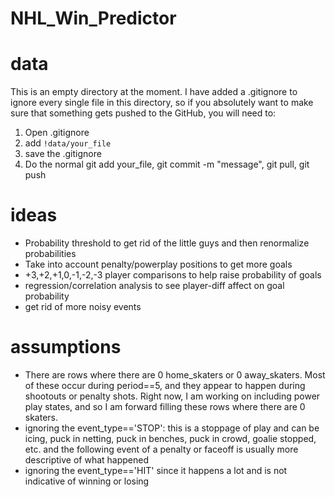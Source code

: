 # NHL_Win_Predictor


# data

This is an empty directory at the moment. I have added a .gitignore to ignore every single file in this directory, so if you absolutely want to make sure that something gets pushed to the GitHub, you will need to:
1. Open .gitignore
2. add `!data/your_file`
3. save the .gitignore
4. Do the normal git add your_file, git commit -m "message", git pull, git push

# ideas

* Probability threshold to get rid of the little guys and then renormalize probabilities
* Take into account penalty/powerplay positions to get more goals
* +3,+2,+1,0,-1,-2,-3 player comparisons to help raise probability of goals
* regression/correlation analysis to see player-diff affect on goal probability
* get rid of more noisy events

# assumptions

* There are rows where there are 0 home_skaters or 0 away_skaters. Most of these occur during period==5, and they appear to happen during shootouts or penalty shots. Right now, I am working on including power play states, and so I am forward filling these rows where there are 0 skaters.
* ignoring the event_type=='STOP': this is a stoppage of play and can be icing, puck in netting, puck in benches, puck in crowd, goalie stopped, etc. and the following event of a penalty or faceoff is usually more descriptive of what happened
* ignoring the event_type=='HIT' since it happens a lot and is not indicative of winning or losing